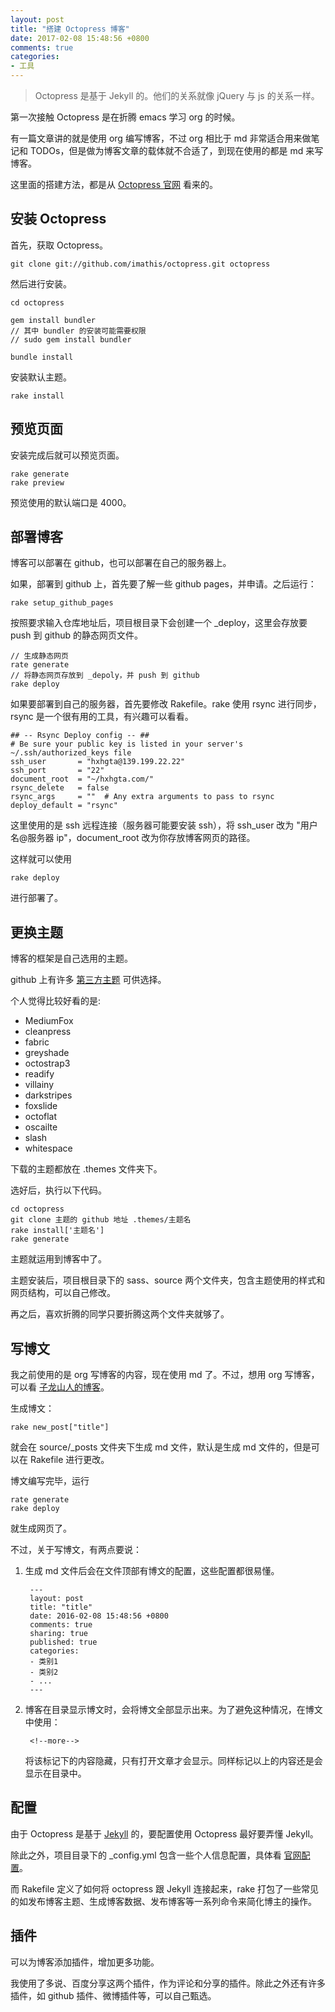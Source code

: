 ```yaml
---
layout: post
title: "搭建 Octopress 博客"
date: 2017-02-08 15:48:56 +0800
comments: true
categories:
- 工具
---
```


> Octopress 是基于 Jekyll 的。他们的关系就像 jQuery 与 js 的关系一样。

<!--more-->

第一次接触 Octopress 是在折腾 emacs 学习 org 的时候。

有一篇文章讲的就是使用 org 编写博客，不过 org 相比于 md 非常适合用来做笔记和 TODOs，但是做为博客文章的载体就不合适了，到现在使用的都是 md 来写博客。

这里面的搭建方法，都是从 [Octopress 官网](http://octopress.org/) 看来的。

## 安装 Octopress

首先，获取 Octopress。

	git clone git://github.com/imathis/octopress.git octopress

然后进行安装。

	cd octopress

	gem install bundler
	// 其中 bundler 的安装可能需要权限
	// sudo gem install bundler

	bundle install

安装默认主题。

	rake install

## 预览页面

安装完成后就可以预览页面。

	rake generate
	rake preview

预览使用的默认端口是 4000。

## 部署博客

博客可以部署在 github，也可以部署在自己的服务器上。

如果，部署到 github 上，首先要了解一些 github pages，并申请。之后运行：

	rake setup_github_pages

按照要求输入仓库地址后，项目根目录下会创建一个 _deploy，这里会存放要 push 到 github 的静态网页文件。

	// 生成静态网页
	rate generate
	// 将静态网页存放到 _depoly，并 push 到 github
	rake deploy

如果要部署到自己的服务器，首先要修改 Rakefile。rake 使用 rsync 进行同步，rsync 是一个很有用的工具，有兴趣可以看看。

	## -- Rsync Deploy config -- ##
	# Be sure your public key is listed in your server's 	~/.ssh/authorized_keys file
	ssh_user       = "hxhgta@139.199.22.22"
	ssh_port       = "22"
	document_root  = "~/hxhgta.com/"
	rsync_delete   = false
	rsync_args     = ""  # Any extra arguments to pass to rsync
	deploy_default = "rsync"

这里使用的是 ssh 远程连接（服务器可能要安装 ssh），将 ssh_user 改为 "用户名@服务器 ip"，document_root 改为你存放博客网页的路径。

这样就可以使用

	rake deploy

进行部署了。

## 更换主题

博客的框架是自己选用的主题。

github 上有许多 [第三方主题](https://github.com/imathis/octopress/wiki/3rd-Party-Octopress-Themes) 可供选择。

个人觉得比较好看的是:

* MediumFox
* cleanpress
* fabric
* greyshade
* octostrap3
* readify
* villainy
* darkstripes
* foxslide
* octoflat
* oscailte
* slash
* whitespace

下载的主题都放在 .themes 文件夹下。

选好后，执行以下代码。

	cd octopress
	git clone 主题的 github 地址 .themes/主题名
	rake install['主题名']
	rake generate

主题就运用到博客中了。

主题安装后，项目根目录下的 sass、source 两个文件夹，包含主题使用的样式和网页结构，可以自己修改。

再之后，喜欢折腾的同学只要折腾这两个文件夹就够了。

## 写博文

我之前使用的是 org 写博客的内容，现在使用 md 了。不过，想用 org 写博客，可以看 [子龙山人的博客](https://zilongshanren.com/blog/2015-07-19-add-org-mode-support.html?utm_source=tuicool)。

生成博文：

	rake new_post["title"]

就会在 source/_posts 文件夹下生成 md 文件，默认是生成 md 文件的，但是可以在 Rakefile 进行更改。

博文编写完毕，运行

	rate generate
	rake deploy

就生成网页了。

不过，关于写博文，有两点要说：

1. 生成 md 文件后会在文件顶部有博文的配置，这些配置都很易懂。

		---
		layout: post
		title: "title"
		date: 2016-02-08 15:48:56 +0800
		comments: true
		sharing: true
		published: true
		categories:
		- 类别1
		- 类别2
		- ...
		---

2. 博客在目录显示博文时，会将博文全部显示出来。为了避免这种情况，在博文中使用：

		<!--more-->

	将该标记下的内容隐藏，只有打开文章才会显示。同样标记以上的内容还是会显示在目录中。

## 配置

由于 Octopress 是基于 [Jekyll](http://jekyll.com.cn/) 的，要配置使用 Octopress 最好要弄懂 Jekyll。

除此之外，项目目录下的 _config.yml 包含一些个人信息配置，具体看 [官网配置](http://octopress.org/docs/configuring/)。

而 Rakefile 定义了如何将 octopress 跟 Jekyll 连接起来，rake 打包了一些常见的如发布博客主题、生成博客数据、发布博客等一系列命令来简化博主的操作。

## 插件

可以为博客添加插件，增加更多功能。

我使用了多说、百度分享这两个插件，作为评论和分享的插件。除此之外还有许多插件，如 github 插件、微博插件等，可以自己甄选。
   
<br/>       
